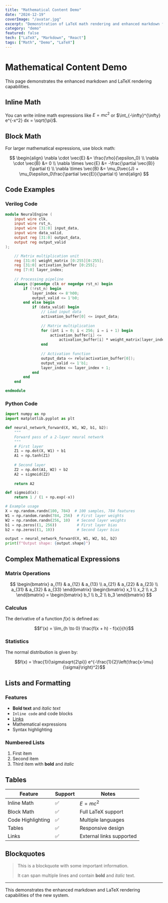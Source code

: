 ```yaml
---
title: "Mathematical Content Demo"
date: "2024-12-19"
coverImage: "/avatar.jpg"
excerpt: "Demonstration of LaTeX math rendering and enhanced markdown features."
category: "demo"
featured: false
tech: ["LaTeX", "Markdown", "React"]
tags: ["Math", "Demo", "LaTeX"]
---
```


# Mathematical Content Demo

This page demonstrates the enhanced markdown and LaTeX rendering capabilities.

## Inline Math

You can write inline math expressions like $E = mc^2$ or $\int_{-\infty}^{\infty} e^{-x^2} dx = \sqrt{\pi}$.

## Block Math

For larger mathematical expressions, use block math:

$$
\begin{align}
\nabla \cdot \vec{E} &= \frac{\rho}{\epsilon_0} \\
\nabla \cdot \vec{B} &= 0 \\
\nabla \times \vec{E} &= -\frac{\partial \vec{B}}{\partial t} \\
\nabla \times \vec{B} &= \mu_0\vec{J} + \mu_0\epsilon_0\frac{\partial \vec{E}}{\partial t}
\end{align}
$$

## Code Examples

### Verilog Code

```verilog
module NeuralEngine (
    input wire clk,
    input wire rst_n,
    input wire [31:0] input_data,
    input wire data_valid,
    output reg [31:0] output_data,
    output reg output_valid
);

    // Matrix multiplication unit
    reg [31:0] weight_matrix [0:255][0:255];
    reg [31:0] activation_buffer [0:255];
    reg [7:0] layer_index;
    
    // Processing pipeline
    always @(posedge clk or negedge rst_n) begin
        if (!rst_n) begin
            layer_index <= 8'h00;
            output_valid <= 1'b0;
        end else begin
            if (data_valid) begin
                // Load input data
                activation_buffer[0] <= input_data;
                
                // Matrix multiplication
                for (int i = 0; i < 256; i = i + 1) begin
                    activation_buffer[i] <= 
                        activation_buffer[i] * weight_matrix[layer_index][i];
                end
                
                // Activation function
                output_data <= relu(activation_buffer[0]);
                output_valid <= 1'b1;
                layer_index <= layer_index + 1;
            end
        end
    end

endmodule
```

### Python Code

```python
import numpy as np
import matplotlib.pyplot as plt

def neural_network_forward(X, W1, W2, b1, b2):
    """
    Forward pass of a 2-layer neural network
    """
    # First layer
    Z1 = np.dot(X, W1) + b1
    A1 = np.tanh(Z1)
    
    # Second layer
    Z2 = np.dot(A1, W2) + b2
    A2 = sigmoid(Z2)
    
    return A2

def sigmoid(x):
    return 1 / (1 + np.exp(-x))

# Example usage
X = np.random.randn(100, 784)  # 100 samples, 784 features
W1 = np.random.randn(784, 256)  # First layer weights
W2 = np.random.randn(256, 10)   # Second layer weights
b1 = np.zeros((1, 256))         # First layer bias
b2 = np.zeros((1, 10))          # Second layer bias

output = neural_network_forward(X, W1, W2, b1, b2)
print(f"Output shape: {output.shape}")
```

## Complex Mathematical Expressions

### Matrix Operations

$$
\begin{bmatrix}
a_{11} & a_{12} & a_{13} \\
a_{21} & a_{22} & a_{23} \\
a_{31} & a_{32} & a_{33}
\end{bmatrix}
\begin{bmatrix}
x_1 \\
x_2 \\
x_3
\end{bmatrix} =
\begin{bmatrix}
b_1 \\
b_2 \\
b_3
\end{bmatrix}
$$

### Calculus

The derivative of a function $f(x)$ is defined as:

$$f'(x) = \lim_{h \to 0} \frac{f(x + h) - f(x)}{h}$$

### Statistics

The normal distribution is given by:

$$f(x) = \frac{1}{\sigma\sqrt{2\pi}} e^{-\frac{1}{2}\left(\frac{x-\mu}{\sigma}\right)^2}$$

## Lists and Formatting

### Features

- **Bold text** and *italic text*
- `Inline code` and code blocks
- [Links](https://example.com)
- Mathematical expressions
- Syntax highlighting

### Numbered Lists

1. First item
2. Second item
3. Third item with **bold** and *italic*

## Tables

| Feature | Support | Notes |
|---------|---------|-------|
| Inline Math | ✅ | $E = mc^2$ |
| Block Math | ✅ | Full LaTeX support |
| Code Highlighting | ✅ | Multiple languages |
| Tables | ✅ | Responsive design |
| Links | ✅ | External links supported |

## Blockquotes

> This is a blockquote with some important information.
> 
> It can span multiple lines and contain **bold** and *italic* text.

---

This demonstrates the enhanced markdown and LaTeX rendering capabilities of the new system. 